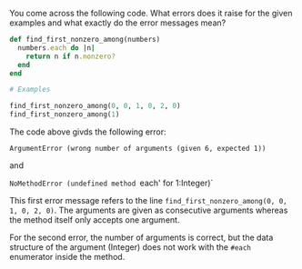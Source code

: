You come across the following code. What errors does it raise for the given examples and what exactly do the error messages mean?

```ruby
def find_first_nonzero_among(numbers)
  numbers.each do |n|
    return n if n.nonzero?
  end
end

# Examples

find_first_nonzero_among(0, 0, 1, 0, 2, 0)
find_first_nonzero_among(1)
```

The code above givds the following error:

`ArgumentError (wrong number of arguments (given 6, expected 1))`

and

`NoMethodError (undefined method `each' for 1:Integer)`

This first error message refers to the line `find_first_nonzero_among(0, 0, 1, 0, 2, 0)`.  The arguments are given as consecutive arguments whereas the method itself only accepts one argument.  

For the second error, the number of arguments is correct, but the data structure of the argument (Integer) does not work with the `#each`  enumerator inside the method.

